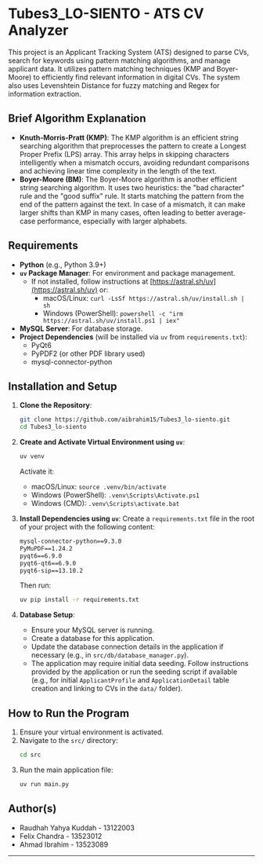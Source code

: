 # Tubes3_LO-SIENTO - ATS CV Analyzer

This project is an Applicant Tracking System (ATS) designed to parse CVs, search for keywords using pattern matching algorithms, and manage applicant data. It utilizes pattern matching techniques (KMP and Boyer-Moore) to efficiently find relevant information in digital CVs. The system also uses Levenshtein Distance for fuzzy matching and Regex for information extraction.

## Brief Algorithm Explanation

- **Knuth-Morris-Pratt (KMP)**: The KMP algorithm is an efficient string searching algorithm that preprocesses the pattern to create a Longest Proper Prefix (LPS) array. This array helps in skipping characters intelligently when a mismatch occurs, avoiding redundant comparisons and achieving linear time complexity in the length of the text.
- **Boyer-Moore (BM)**: The Boyer-Moore algorithm is another efficient string searching algorithm. It uses two heuristics: the "bad character" rule and the "good suffix" rule. It starts matching the pattern from the end of the pattern against the text. In case of a mismatch, it can make larger shifts than KMP in many cases, often leading to better average-case performance, especially with larger alphabets.

## Requirements

- **Python** (e.g., Python 3.9+)
- **`uv` Package Manager**: For environment and package management.
  - If not installed, follow instructions at [https://astral.sh/uv](https://astral.sh/uv) or:
    - macOS/Linux: `curl -LsSf https://astral.sh/uv/install.sh | sh`
    - Windows (PowerShell): `powershell -c "irm https://astral.sh/uv/install.ps1 | iex"`
- **MySQL Server**: For database storage.
- **Project Dependencies** (will be installed via `uv` from `requirements.txt`):
  - PyQt6
  - PyPDF2 (or other PDF library used)
  - mysql-connector-python

## Installation and Setup

1.  **Clone the Repository**:

    ```bash
    git clone https://github.com/aibrahim15/Tubes3_lo-siento.git
    cd Tubes3_lo-siento
    ```

2.  **Create and Activate Virtual Environment using `uv`**:

    ```bash
    uv venv
    ```

    Activate it:

    - macOS/Linux: `source .venv/bin/activate`
    - Windows (PowerShell): `.venv\Scripts\Activate.ps1`
    - Windows (CMD): `.venv\Scripts\activate.bat`

3.  **Install Dependencies using `uv`**:
    Create a `requirements.txt` file in the root of your project with the following content:

    ```txt
    mysql-connector-python==9.3.0
    PyMuPDF==1.24.2
    pyqt6==6.9.0
    pyqt6-qt6==6.9.0
    pyqt6-sip==13.10.2
    ```

    Then run:

    ```bash
    uv pip install -r requirements.txt
    ```

4.  **Database Setup**:
    - Ensure your MySQL server is running.
    - Create a database for this application.
    - Update the database connection details in the application if necessary (e.g., in `src/db/database_manager.py`).
    - The application may require initial data seeding. Follow instructions provided by the application or run the seeding script if available (e.g., for initial `ApplicantProfile` and `ApplicationDetail` table creation and linking to CVs in the `data/` folder).

## How to Run the Program

1.  Ensure your virtual environment is activated.
2.  Navigate to the `src/` directory:
    ```bash
    cd src
    ```
3.  Run the main application file:
    ```bash
    uv run main.py
    ```

## Author(s)

- Raudhah Yahya Kuddah - 13122003
- Felix Chandra - 13523012
- Ahmad Ibrahim - 13523089

---
